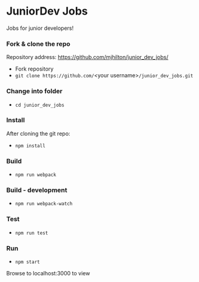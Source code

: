 # JuniorDev Jobs

Jobs for junior developers!

### Fork & clone the repo

Repository address: https://github.com/mjhilton/junior_dev_jobs/

* Fork repository
* `git clone https://github.com/`&lt;your username&gt;`/junior_dev_jobs.git`

### Change into folder

* `cd junior_dev_jobs`

### Install

After cloning the git repo:

* `npm install`

### Build

* `npm run webpack`

### Build - development

* `npm run webpack-watch`

### Test 

* `npm run test`

### Run

* `npm start`

Browse to localhost:3000 to view
